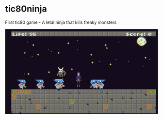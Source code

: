 # tic80ninja
First tic80 game - A letal ninja that kills freaky monsters

![Ninja! screenshot](ninja.png)
